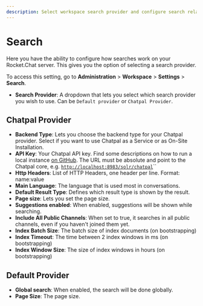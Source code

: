 ```yaml
---
description: Select workspace search provider and configure search related settings
---
```


# Search

Here you have the ability to configure how searches work on your Rocket.Chat server. This gives you the option of selecting a search provider.

To access this setting, go to **Administration** > **Workspace** > **Settings** > **Search**.

* **Search Provider**: A dropdown that lets you select which search provider you wish to use. Can be `Default provider` or `Chatpal Provider`.

## Chatpal Provider <a href="#buyfmnjsg2h" id="buyfmnjsg2h"></a>

* **Backend Type**: Lets you choose the backend type for your Chatpal provider. Select if you want to use Chatpal as a Service or as On-Site Installation.
* **API Key**: Your Chatpal API key. Find some descriptions on how to run a local instance [on GitHub](https://github.com/chatpal/chatpal-search-standalone). The URL must be absolute and point to the Chatpal core, e.g. [`http://localhost:8983/solr/chatpal`](http://localhost:8983/solr/chatpal)\`\`
* **Http Headers**: List of HTTP Headers, one header per line. Format: name:value
* **Main Language**: The language that is used most in conversations.
* **Default Result Type**: Defines which result type is shown by the result.
* **Page size**: Lets you set the page size.
* **Suggestions enabled**: When enabled, suggestions will be shown while searching.
* **Include All Public Channels**: When set to true, it searches in all public channels, even if you haven't joined them yet.
* **Index Batch Size**: The batch size of index documents (on bootstrapping)
* **Index Timeout**: The time between 2 index windows in ms (on bootstrapping)
* **Index Window Size**: The size of index windows in hours (on bootstrapping)

## Default Provider

* **Global search**: When enabled, the search will be done globally.
* **Page Size**: The page size.
